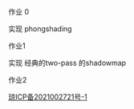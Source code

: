 作业 0 

实现 phongshading



作业1

实现 经典的two-pass 的shadowmap



作业2

<a href="http://www.beian.gov.cn/portal/registerSystemInfo?recordcode=琼ICP备2021002721号-1 ">琼ICP备2021002721号-1         </a>



